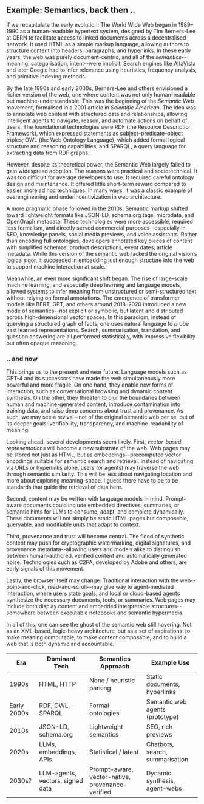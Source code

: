 
## Example: Semantics, back then ..

If we recapitulate the early evolution: The World Wide Web began in 1989–1990 as a human-readable hypertext
system, designed by Tim Berners-Lee at CERN to facilitate access to linked documents across a decentralised
network. It used HTML as a simple markup language, allowing authors to structure content into headers, paragraphs,
and hyperlinks. In these early years, the web was purely document-centric, and all of the *semantics*--meaning,
categorisation, intent--were implicit. Search engines like AltaVista and later Google had to infer relevance
using heuristics, frequency analysis, and primitive indexing methods.

By the late 1990s and early 2000s, Berners-Lee and others envisioned a richer version of the web, one where
content was not only human-readable but machine-understandable. This was the beginning of the *Semantic Web*
movement, formalised in a 2001 article in *Scientific American*. The idea was to annotate web content with
structured data and relationships, allowing intelligent agents to navigate, reason, and automate actions on
behalf of users. The foundational technologies were RDF (the Resource Description Framework), which expressed
statements as subject–predicate–object triples; OWL (the Web Ontology Language), which added formal logical
structure and reasoning capabilities; and SPARQL, a query language for extracting data from RDF graphs.

However, despite its theoretical power, the Semantic Web largely failed to gain widespread adoption. The reasons
were practical and sociotechnical. It was too difficult for average developers to use. It required careful
ontology design and maintenance. It offered little short-term reward compared to easier, more ad hoc techniques.
In many ways, it was a classic example of overengineering and underincentivization in web architecture.

A more pragmatic phase followed in the 2010s. Semantic markup shifted toward lightweight formats like JSON-LD,
schema.org tags, microdata, and OpenGraph metadata. These technologies were more accessible, required less
formalism, and directly served commercial purposes--especially in SEO, knowledge panels, social media previews,
and voice assistants. Rather than encoding full ontologies, developers annotated key pieces of content with
simplified schemas: product descriptions, event dates, article metadata. While this version of the semantic
web lacked the original vision’s logical rigor, it succeeded in embedding just enough structure into the
web to support machine interaction at scale.

Meanwhile, an even more significant shift began. The rise of large-scale machine learning, and especially deep
learning and language models, allowed systems to infer meaning from unstructured or semi-structured text
without relying on formal annotations. The emergence of transformer models like BERT, GPT, and others
around 2018–2020 introduced a new mode of semantics--not explicit or symbolic, but latent and distributed
across high-dimensional vector spaces. In this paradigm, instead of querying a structured graph of facts,
one uses natural language to probe vast learned representations. Search, summarisation, translation, and
question answering are all performed statistically, with impressive flexibility but often opaque reasoning.


### .. and now

This brings us to the present and near future. Language models such as GPT-4 and its successors have made
the web simultaneously more powerful and more fragile. On one hand, they enable new forms of interaction,
such as conversational browsing and dynamic content synthesis. On the other, they threaten to blur the
boundaries between human and machine-generated content, introduce contamination into training data, and
raise deep concerns about trust and provenance. As such, we may see a revival--not of the original semantic
web per se, but of its deeper goals: verifiability, transparency, and machine-readability of meaning.

Looking ahead, several developments seem likely. First, *vector-based representations* will become a new
substrate of the web. Web pages may be stored not just as HTML, but as embeddings--precomputed vector
encodings suitable for semantic search and retrieval. Instead of navigating via URLs or hyperlinks alone,
users (or agents) may traverse the web through semantic similarity. This will be less about navigating
location and more about exploring meaning-space. I guess there have to be to be standards that guide the
retrieval of data here.

Second, content may be written with language models in mind. Prompt-aware documents could include embedded
directives, summaries, or semantic hints for LLMs to consume, adapt, and complete dynamically. These
documents will not simply be static HTML pages but composable, queryable, and modifiable units that
adapt to context.

Third, provenance and trust will become central. The flood of synthetic content may push for cryptographic
watermarking, digital signatures, and provenance metadata--allowing users and models alike to distinguish
between human-authored, verified content and automatically generated noise. Technologies such as C2PA,
developed by Adobe and others, are early signals of this movement.

Lastly, the browser itself may change. Traditional interaction with the web--point-and-click,
read-and-scroll--may give way to agent-mediated interaction, where users state goals, and local or
cloud-based agents synthesize the necessary documents, tools, or summaries. Web pages may include
both display content and embedded interpretable structures--somewhere between executable
notebooks and semantic hypermedia.

In all of this, one can see the ghost of the semantic web still hovering. Not as an XML-based, logic-heavy
architecture, but as a set of aspirations: to make meaning computable, to make content composable,
and to build a web that is both dynamic and accountable.

| Era | Dominant Tech | Semantics Approach | Example Use |
|---|---|---|---|
| 1990s | HTML, HTTP | None / heuristic parsing | Static documents, hyperlinks |
| Early 2000s | RDF, OWL, SPARQL | Formal ontologies | Semantic web agents (prototype) |
| 2010s | JSON-LD, schema.org | Lightweight semantics | SEO, rich previews |
| 2020s | LLMs, embeddings, APIs | Statistical / latent | Chatbots, search, summarisation |
| 2030s? | LLM-agents, vectors, signed data | Prompt-aware, vector-native, provenance-verified | Dynamic synthesis, agent-webs |

